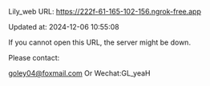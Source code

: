 Lily_web URL: https://222f-61-165-102-156.ngrok-free.app

Updated at: 2024-12-06 10:55:08

If you cannot open this URL, the server might be down.

Please contact: 

goley04@foxmail.com Or Wechat:GL_yeaH